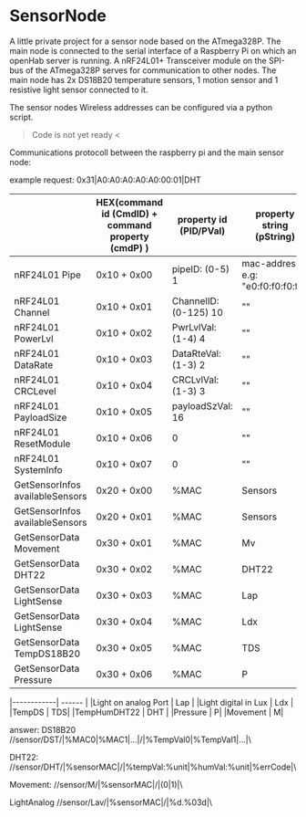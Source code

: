 # SensorNode
A little private project for a sensor node based on the ATmega328P.
The main node is connected to the serial interface of a Raspberry Pi on which an openHab server is running.
A nRF24L01+ Transceiver module on the SPI-bus of the ATmega328P serves for communication to other nodes.
The main node has 2x DS18B20 temperature sensors, 1 motion sensor and 1 resistive light sensor connected to it.

The sensor nodes Wireless addresses can be configured via a python script.

> Code is not yet ready <

Communications protocoll between the raspberry pi and the main sensor node:


example request:
0x31|A0:A0:A0:A0:A0:00:01|DHT 

|  |HEX(command id (CmdID) + command property (cmdP) )| property id (PID/PVal) | property string (pString)|
|-------- |--------------------------------------|------------------------|--------------------------|
|nRF24L01 Pipe| 0x10 + 0x00 | pipeID: (0-5)  1 | mac-address: e.g: "e0:f0:f0:f0:f0"|
|nRF24L01 Channel | 0x10 + 0x01  | ChannelID: (0-125)  10 | "" |
|nRF24L01 PowerLvl| 0x10 +  0x02 | PwrLvlVal: (1-4)  4 | ""|
|nRF24L01 DataRate| 0x10 +  0x03 | DataRteVal: (1-3) 2 | ""|
|nRF24L01 CRCLevel| 0x10 +  0x04 | CRCLvlVal: (1-3)  3 | ""|
|nRF24L01 PayloadSize| 0x10 + 0x05 | payloadSzVal: 16 | ""|
|nRF24L01 ResetModule| 0x10 + 0x06 | 0 | ""|
|nRF24L01 SystemInfo| 0x10 + 0x07 | 0 | ""|
|GetSensorInfos availableSensors| 0x20 + 0x00 | %MAC | Sensors|
|GetSensorInfos availableSensors| 0x20 + 0x01 | %MAC | Sensors|
|GetSensorData Movement| 0x30 + 0x01 | %MAC | Mv|
|GetSensorData DHT22 | 0x30 + 0x02 | %MAC | DHT22|
|GetSensorData LightSense| 0x30 + 0x03 | %MAC | Lap|
|GetSensorData LightSense| 0x30 + 0x04 | %MAC | Ldx|
|GetSensorData TempDS18B20| 0x30 + 0x05 | %MAC | TDS|
|GetSensorData Pressure| 0x30 + 0x06 | %MAC | P|

|------------| ------ |
|Light on analog Port | Lap |
|Light digital in Lux | Ldx |
|TempDS | TDS|
|TempHumDHT22 | DHT |
|Pressure | P|
|Movement | M|


answer:
DS18B20
//sensor/DST/|%MAC0|%MAC1|...|/|%TempVal0|%TempVal1|...|\\

DHT22:
//sensor/DHT/|%sensorMAC|/|%tempVal:%unit|%humVal:%unit|%errCode|\\

Movement:
//sensor/M/|%sensorMAC|/|(0|1)|\\

LightAnalog
//sensor/Lav/|%sensorMAC|/|%d.%03d|\\





